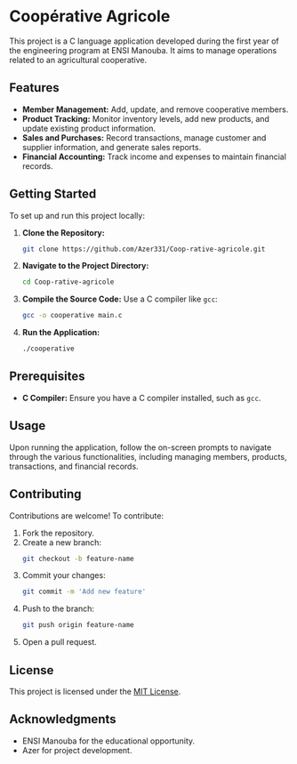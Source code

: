 # Coopérative Agricole

This project is a C language application developed during the first year of the engineering program at ENSI Manouba. It aims to manage operations related to an agricultural cooperative.

## Features

- **Member Management:** Add, update, and remove cooperative members.
- **Product Tracking:** Monitor inventory levels, add new products, and update existing product information.
- **Sales and Purchases:** Record transactions, manage customer and supplier information, and generate sales reports.
- **Financial Accounting:** Track income and expenses to maintain financial records.

## Getting Started

To set up and run this project locally:

1. **Clone the Repository:**
   ```bash
   git clone https://github.com/Azer331/Coop-rative-agricole.git
   ```
2. **Navigate to the Project Directory:**
   ```bash
   cd Coop-rative-agricole
   ```
3. **Compile the Source Code:**
   Use a C compiler like `gcc`:
   ```bash
   gcc -o cooperative main.c
   ```
4. **Run the Application:**
   ```bash
   ./cooperative
   ```

## Prerequisites

- **C Compiler:** Ensure you have a C compiler installed, such as `gcc`.

## Usage

Upon running the application, follow the on-screen prompts to navigate through the various functionalities, including managing members, products, transactions, and financial records.

## Contributing

Contributions are welcome! To contribute:

1. Fork the repository.
2. Create a new branch:
   ```bash
   git checkout -b feature-name
   ```
3. Commit your changes:
   ```bash
   git commit -m 'Add new feature'
   ```
4. Push to the branch:
   ```bash
   git push origin feature-name
   ```
5. Open a pull request.

## License

This project is licensed under the [MIT License](LICENSE).

## Acknowledgments

- ENSI Manouba for the educational opportunity.
- Azer for project development.
